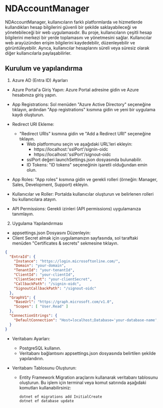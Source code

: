 # NDAccountManager
NDAccountManager, kullanıcıların farklı platformlarda ve hizmetlerde kullandıkları hesap bilgilerini güvenli bir şekilde saklayabileceği ve yönetebileceği bir web uygulamasıdır. 
Bu proje, kullanıcıların çeşitli hesap bilgilerini merkezi bir yerde toplamasını ve yönetmesini sağlar. 
Kullanıcılar web arayüzünden erişim bilgilerini kaydedebilir, düzenleyebilir ve görüntüleyebilir. 
Ayrıca, kullanıcılar hesaplarını süreli veya süresiz olarak diğer kullanıcılarla paylaşabilirler.

## Kurulum ve yapılandırma

1. Azure AD (Entra ID) Ayarları 

- Azure Portal'a Giriş Yapın: Azure Portal adresine gidin ve Azure hesabınıza giriş yapın.
- App Registrations: Sol menüden "Azure Active Directory" seçeneğine tıklayın, ardından "App registrations" kısmına gidin ve yeni bir uygulama kaydı oluşturun.

- Redirect URI Ekleme:
  - "Redirect URIs" kısmına gidin ve "Add a Redirect URI" seçeneğine tıklayın.
    - Web platformunu seçin ve aşağıdaki URL'leri ekleyin:
      - https://localhost:'sslPort'/signin-oidc
      - https://localhost:'sslPort'/signout-oidc
    - sslPort değeri launchSettings.json dosyasında bulunabilir.
    - ID Tokens: "ID tokens" seçeneğinin işaretli olduğundan emin olun.
      
- App Roles: "App roles" kısmına gidin ve gerekli rolleri (örneğin: Manager, Sales, Development, Support) ekleyin.
- Kullanıcılar ve Roller: Portalda kullanıcılar oluşturun ve belirlenen rolleri bu kullanıcılara atayın.
- API Permissions: Gerekli izinleri (API permissions) uygulamanıza tanımlayın.


2. Uygulama Yapılandırması

- appsettings.json Dosyasını Düzenleyin:
- Client Secret almak için uygulamanızın sayfasında, sol taraftaki menüden "Certificates & secrets" sekmesine tıklayın.
```json
{
  "EntraId": {
    "Instance": "https://login.microsoftonline.com/",
    "Domain": "your-domain",
    "TenantId": "your-tenantId",
    "ClientId": "your-clientId",
    "ClientSecret": "your-clientSecret",
    "CallbackPath": "/signin-oidc",
    "SignoutCallbackPath": "/signout-oidc"
  },
  "GraphV1": {
    "BaseUrl": "https://graph.microsoft.com/v1.0",
    "Scopes": [ "User.Read" ]
  },
  "ConnectionStrings": {
    "DefaultConnection": "Host=localhost;Database='your-database-name';Username='your-username';Password='your-password'"
  }
}
```

- Veritabanı Ayarları:
  - PostgreSQL kullanın.
  - Veritabanı bağlantısını appsettings.json dosyasında belirtilen şekilde yapılandırın.

- Veritabanı Tablosunu Oluşturun:
  - Entity Framework Migration araçlarını kullanarak veritabanı tablosunu oluşturun. Bu işlem için terminal veya komut satırında aşağıdaki komutları kullanabilirsiniz:
    
    ```
    dotnet ef migrations add InitialCreate
    dotnet ef database update
    ```
